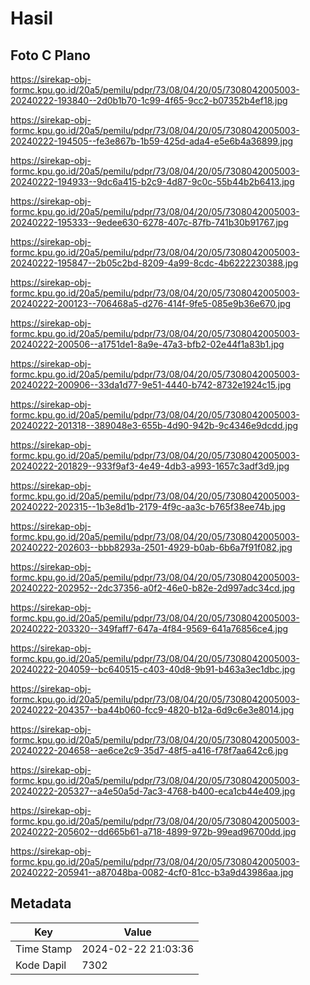 # Hasil

## Foto C Plano

https://sirekap-obj-formc.kpu.go.id/20a5/pemilu/pdpr/73/08/04/20/05/7308042005003-20240222-193840--2d0b1b70-1c99-4f65-9cc2-b07352b4ef18.jpg

https://sirekap-obj-formc.kpu.go.id/20a5/pemilu/pdpr/73/08/04/20/05/7308042005003-20240222-194505--fe3e867b-1b59-425d-ada4-e5e6b4a36899.jpg

https://sirekap-obj-formc.kpu.go.id/20a5/pemilu/pdpr/73/08/04/20/05/7308042005003-20240222-194933--9dc6a415-b2c9-4d87-9c0c-55b44b2b6413.jpg

https://sirekap-obj-formc.kpu.go.id/20a5/pemilu/pdpr/73/08/04/20/05/7308042005003-20240222-195333--9edee630-6278-407c-87fb-741b30b91767.jpg

https://sirekap-obj-formc.kpu.go.id/20a5/pemilu/pdpr/73/08/04/20/05/7308042005003-20240222-195847--2b05c2bd-8209-4a99-8cdc-4b6222230388.jpg

https://sirekap-obj-formc.kpu.go.id/20a5/pemilu/pdpr/73/08/04/20/05/7308042005003-20240222-200123--706468a5-d276-414f-9fe5-085e9b36e670.jpg

https://sirekap-obj-formc.kpu.go.id/20a5/pemilu/pdpr/73/08/04/20/05/7308042005003-20240222-200506--a1751de1-8a9e-47a3-bfb2-02e44f1a83b1.jpg

https://sirekap-obj-formc.kpu.go.id/20a5/pemilu/pdpr/73/08/04/20/05/7308042005003-20240222-200906--33da1d77-9e51-4440-b742-8732e1924c15.jpg

https://sirekap-obj-formc.kpu.go.id/20a5/pemilu/pdpr/73/08/04/20/05/7308042005003-20240222-201318--389048e3-655b-4d90-942b-9c4346e9dcdd.jpg

https://sirekap-obj-formc.kpu.go.id/20a5/pemilu/pdpr/73/08/04/20/05/7308042005003-20240222-201829--933f9af3-4e49-4db3-a993-1657c3adf3d9.jpg

https://sirekap-obj-formc.kpu.go.id/20a5/pemilu/pdpr/73/08/04/20/05/7308042005003-20240222-202315--1b3e8d1b-2179-4f9c-aa3c-b765f38ee74b.jpg

https://sirekap-obj-formc.kpu.go.id/20a5/pemilu/pdpr/73/08/04/20/05/7308042005003-20240222-202603--bbb8293a-2501-4929-b0ab-6b6a7f91f082.jpg

https://sirekap-obj-formc.kpu.go.id/20a5/pemilu/pdpr/73/08/04/20/05/7308042005003-20240222-202952--2dc37356-a0f2-46e0-b82e-2d997adc34cd.jpg

https://sirekap-obj-formc.kpu.go.id/20a5/pemilu/pdpr/73/08/04/20/05/7308042005003-20240222-203320--349faff7-647a-4f84-9569-641a76856ce4.jpg

https://sirekap-obj-formc.kpu.go.id/20a5/pemilu/pdpr/73/08/04/20/05/7308042005003-20240222-204059--bc640515-c403-40d8-9b91-b463a3ec1dbc.jpg

https://sirekap-obj-formc.kpu.go.id/20a5/pemilu/pdpr/73/08/04/20/05/7308042005003-20240222-204357--ba44b060-fcc9-4820-b12a-6d9c6e3e8014.jpg

https://sirekap-obj-formc.kpu.go.id/20a5/pemilu/pdpr/73/08/04/20/05/7308042005003-20240222-204658--ae6ce2c9-35d7-48f5-a416-f78f7aa642c6.jpg

https://sirekap-obj-formc.kpu.go.id/20a5/pemilu/pdpr/73/08/04/20/05/7308042005003-20240222-205327--a4e50a5d-7ac3-4768-b400-eca1cb44e409.jpg

https://sirekap-obj-formc.kpu.go.id/20a5/pemilu/pdpr/73/08/04/20/05/7308042005003-20240222-205602--dd665b61-a718-4899-972b-99ead96700dd.jpg

https://sirekap-obj-formc.kpu.go.id/20a5/pemilu/pdpr/73/08/04/20/05/7308042005003-20240222-205941--a87048ba-0082-4cf0-81cc-b3a9d43986aa.jpg


## Metadata

| Key        | Value               |
| ---------- | ------------------- |
| Time Stamp | 2024-02-22 21:03:36 |
| Kode Dapil | 7302                |



